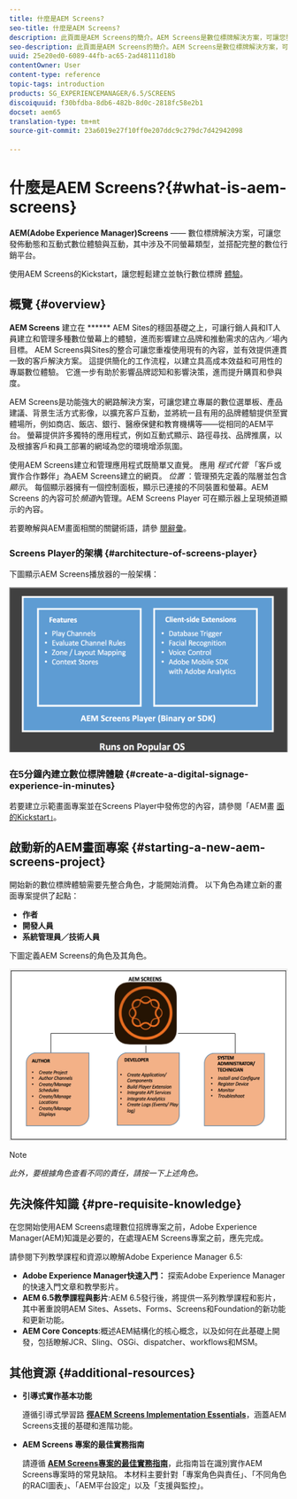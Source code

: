 ```yaml
---
title: 什麼是AEM Screens?
seo-title: 什麼是AEM Screens?
description: 此頁面是AEM Screens的簡介。AEM Screens是數位標牌解決方案，可讓您發佈動態和互動式數位體驗和互動，其中包含不同螢幕類型，並搭配完整的數位行銷平台。 它提供畫面架構的概觀，以及專案開發中涉及的各種角色。
seo-description: 此頁面是AEM Screens的簡介。AEM Screens是數位標牌解決方案，可讓您發佈動態和互動式數位體驗和互動，其中包含不同螢幕類型，並搭配完整的數位行銷平台。 它提供畫面架構的概觀，以及專案開發中涉及的各種角色。
uuid: 25e20ed0-6089-44fb-ac65-2ad48111d18b
contentOwner: User
content-type: reference
topic-tags: introduction
products: SG_EXPERIENCEMANAGER/6.5/SCREENS
discoiquuid: f30bfdba-8db6-482b-8d0c-2818fc58e2b1
docset: aem65
translation-type: tm+mt
source-git-commit: 23a6019e27f10ff0e207ddc9c279dc7d42942098

---
```



# 什麼是AEM Screens?{#what-is-aem-screens}

**AEM(Adobe Experience Manager)Screens** —— 數位標牌解決方案，可讓您發佈動態和互動式數位體驗與互動，其中涉及不同螢幕類型，並搭配完整的數位行銷平台。

使用AEM Screens的Kickstart，讓您輕鬆建立並執行數位標牌 [體驗](kickstart-for-aem-screens.md)。

## 概覽 {#overview}

**AEM Screens** 建立在 ****** AEM Sites的穩固基礎之上，可讓行銷人員和IT人員建立和管理多種數位螢幕上的體驗，進而影響建立品牌和推動需求的店內／場內目標。 AEM Screens與Sites的整合可讓您重複使用現有的內容，並有效提供連貫一致的客戶解決方案。 這提供簡化的工作流程，以建立具高成本效益和可用性的專屬數位體驗。 它進一步有助於影響品牌認知和影響決策，進而提升購買和參與度。

AEM Screens是功能強大的網路解決方案，可讓您建立專屬的數位選單板、產品建議、背景生活方式影像，以擴充客戶互動，並將統一且有用的品牌體驗提供至實體場所，例如商店、飯店、銀行、醫療保健和教育機構等——從相同的AEM平台。 螢幕提供許多獨特的應用程式，例如互動式顯示、路徑尋找、品牌推廣，以及根據客戶和員工部署的網域為您的環境增添氛圍。

使用AEM Screens建立和管理應用程式既簡單又直覺。 應用 *程式代管* 「客戶或實作合作夥伴」為AEM Screens建立的網頁。 *位置* ：管理預先定義的階層並包含 *顯示*。 每個顯示器擁有一個控制面板，顯示已連接的不同裝置和螢幕。AEM Screens 的內容可於&#x200B;*頻道*&#x200B;內管理。AEM Screens Player 可在顯示器上呈現頻道顯示的內容。

若要瞭解與AEM畫面相關的關鍵術語，請參 [閱辭彙](screens-glossary.md)。

### Screens Player的架構 {#architecture-of-screens-player}

下圖顯示AEM Screens播放器的一般架構：

![chlimage_1-29](assets/chlimage_1-29.png)

### 在5分鐘內建立數位標牌體驗 {#create-a-digital-signage-experience-in-minutes}

若要建立示範畫面專案並在Screens Player中發佈您的內容，請參閱「AEM畫 [面的Kickstart」](kickstart-for-aem-screens.md)。

## 啟動新的AEM畫面專案 {#starting-a-new-aem-screens-project}

開始新的數位標牌體驗需要先整合角色，才能開始消費。 以下角色為建立新的畫面專案提供了起點：

* **作者**
* **開發人員**
* **系統管理員／技術人員**

下圖定義AEM Screens的角色及其角色。

![chlimage_1-30](assets/chlimage_1-30.png)

>[!NOTE]
>
>*此外，要根據角色查看不同的責任，請按一下上述角色。*

## 先決條件知識 {#pre-requisite-knowledge}

在您開始使用AEM Screens處理數位招牌專案之前，Adobe Experience Manager(AEM)知識是必要的，在處理AEM Screens專案之前，應先完成。

請參閱下列教學課程和資源以瞭解Adobe Experience Manager 6.5:

* **Adobe Experience Manager快速入門：** 探索Adobe Experience Manager的快速入門文章和教學影片。
* **AEM 6.5教學課程與影片**:AEM 6.5發行後，將提供一系列教學課程和影片，其中著重說明AEM Sites、Assets、Forms、Screens和Foundation的新功能和更新功能。
* **AEM Core Concepts**:概述AEM結構化的核心概念，以及如何在此基礎上開發，包括瞭解JCR、Sling、OSGi、dispatcher、workflows和MSM。

## 其他資源 {#additional-resources}

* **引導式實作基本功能**

   遵循引導式學習路 **[徑AEM Screens Implementation Essentials](https://guided.adobe.com/?launch=AEM-7a#recommended/solutions/experience-manager)**，涵蓋AEM Screens支援的基礎和進階功能。

* **AEM Screens 專案的最佳實務指南**

   請遵循 **[AEM Screens專案的最佳實務指南](https://docs.adobe.com/content/help/en/experience-manager-screens/using/about-guide.html)**，此指南旨在識別實作AEM Screens專案時的常見缺陷。 本材料主要針對「專案角色與責任」、「不同角色的RACI圖表」、「AEM平台設定」以及「支援與監控」。
